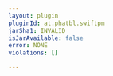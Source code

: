 ```yaml
---
layout: plugin
pluginId: at.phatbl.swiftpm
jarSha1: INVALID
isJarAvailable: false
error: NONE
violations: []

---
```


